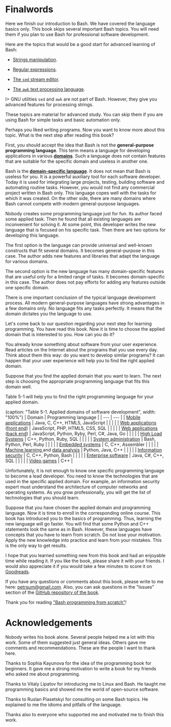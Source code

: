 # Finalwords

Here we finish our introduction to Bash. We have covered the language basics only. This book skips several important Bash topics. You will need them if you plan to use Bash for professional software development.

Here are the topics that would be a good start for advanced learning of Bash:

* [Strings manipulation](https://tldp.org/LDP/abs/html/string-manipulation.html).

* [Regular expressions](https://tldp.org/LDP/abs/html/x17129.html).

* [The `sed` stream editor](https://tldp.org/LDP/abs/html/x23170.html).

* [The `awk` text processing language](https://tldp.org/LDP/abs/html/awk.html).

I> GNU utilities `sed` and `awk` are not part of Bash. However, they give you advanced features for processing strings.

These topics are material for advanced study. You can skip them if you are using Bash for simple tasks and basic automation only.

Perhaps you liked writing programs. Now you want to know more about this topic. What is the next step after reading this book?

First, you should accept the idea that Bash is not the **general-purpose programming language**. This term means a language for developing applications in various [**domains**](https://en.wikipedia.org/wiki/Domain_(software_engineering)). Such a language does not contain features that are suitable for the specific domain and useless in another one.

Bash is the [**domain-specific language**](https://en.wikipedia.org/wiki/Domain-specific_language). It does not mean that Bash is useless for you. It is a powerful auxiliary tool for each software developer. Today it is used for integrating large projects, testing, building software and automating routine tasks. However, you would not find any commercial project written in Bash only. This language copes well with the tasks for which it was created. On the other side, there are many domains where Bash cannot compete with modern general-purpose languages.

Nobody creates some programming language just for fun. Its author faced some applied task. Then he found that all existing languages are inconvenient for solving it. At some point, this developer writes the new language that is focused on his specific task. Then there are two options for developing this language.

The first option is the language can provide universal and well-known constructs that fit several domains. It becomes general-purpose in this case. The author adds new features and libraries that adapt the language for various domains.

The second option is the new language has many domain-specific features that are useful only for a limited range of tasks. It becomes domain-specific in this case. The author does not pay efforts for adding any features outside one specific domain.

There is one important conclusion of the typical language development process. All modern general-purpose languages have strong advantages in a few domains only. No language fits any tasks perfectly. It means that the domain dictates you the language to use.

Let's come back to our question regarding your next step for learning programming. You have read this book. Now it is time to choose the applied domain that is interested to you. How can you do it?

You already know something about software from your user experience. Read articles on the Internet about the programs that you use every day. Think about them this way: do you want to develop similar programs? It can happen that your user experience will help you to find the right applied domain.

Suppose that you find the applied domain that you want to learn. The next step is choosing the appropriate programming language that fits this domain well.

Table 5-1 will help you to find the right programming language for your applied domain.

{caption: "Table 5-1. Applied domains of software development", width: "100%"}
| Domain | Programming language |
| --- | --- |
| [Mobile applications](https://en.wikipedia.org/wiki/Mobile_app) | Java, C, C++, HTML5, JavaScript |
|  | |
| [Web applications](https://en.wikipedia.org/wiki/Web_application) ([front end](https://en.wikipedia.org/wiki/Front_end_and_back_end)) | JavaScript, PHP, HTML5, CSS, SQL |
|  | |
| [Web applications](https://en.wikipedia.org/wiki/Web_application) ([back end](https://en.wikipedia.org/wiki/Front_end_and_back_end)) | JavaScript, Python, Ryby, Perl, C#, Java, Go |
|  | |
| [High Load Systems](https://en.wikipedia.org/wiki/Server_(computing)) | C++, Python, Ruby, SQL |
|  | |
| [System administration](https://en.wikipedia.org/wiki/System_administrator) | Bash, Python, Perl, Ruby |
|  | |
| [Embedded systems](https://en.wikipedia.org/wiki/Embedded_system) | C, C++, Assembler |
|  | |
| [Machine learning ](https://en.wikipedia.org/wiki/Machine_learning) and [data analysis](https://en.wikipedia.org/wiki/Data_analysis) | Python, Java, C++ |
|  | |
| [Information security](https://en.wikipedia.org/wiki/Information_security) | C, C++, Python, Bash |
|  | |
| [Enterprise software](https://en.wikipedia.org/wiki/Enterprise_software) | Java, C#, C++, SQL |
|  | |
| [Video games](https://en.wikipedia.org/wiki/Video_game) | C++ |

Unfortunately, it is not enough to know one specific programming language to become a lead developer. You need to know the technologies that are used in the specific applied domain. For example, an information security expert must understand the architecture of computer networks and operating systems. As you grow professionally, you will get the list of technologies that you should learn.

Suppose that you have chosen the applied domain and programming language. Now it is time to enroll in the corresponding online course. This book has introduced you to the basics of programming. Thus, learning the new language will go faster. You will find that some Python and C++ statements look the same as in Bash. However, these languages have concepts that you have to learn from scratch. Do not lose your motivation. Apply the new knowledge into practice and learn from your mistakes. This is the only way to get results.

I hope that you learned something new from this book and had an enjoyable time while reading it. If you like the book, please share it with your friends. I would also appreciate it if you would take a few minutes to score it on [Goodreads](https://www.goodreads.com/book/show/57301128-bash-programming-from-scratch).

If you have any questions or comments about this book, please write to me here: [petrsum@gmail.com](mailto:petrsum@gmail.com). Also, you can ask questions in the "Issues" section of the [GitHub repository of the book](https://github.com/ellysh/bash-programming-from-scratch/issues).

Thank you for reading ["Bash programming from scratch"](https://leanpub.com/bash-programming-from-scratch/)!

# Acknowledgements

Nobody writes his book alone. Several people helped me a lot with this work. Some of them suggested just general ideas. Others gave me comments and recommendations. These are the people I want to thank here.

Thanks to Sophia Kayunova for the idea of the programming book for beginners. It gave me a strong motivation to write a book for my friends who asked me about programming.

Thanks to Vitaly Lipatov for introducing me to Linux and Bash. He taught me programming basics and showed me the world of open-source software.

Thanks to Ruslan Piasetskyi for consulting on some Bash topics. He explained to me the idioms and pitfalls of the language.

Thanks also to everyone who supported me and motivated me to finish this work.